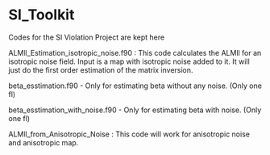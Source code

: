 # SI_Toolkit
Codes for the SI Violation Project are kept here

ALMll_Estimation_isotropic_noise.f90 : This code calculates the ALMll for an isotropic noise field. Input is a map with isotropic noise added to it. It will just do the first order estimation of the matrix inversion. 

beta_esstimation.f90 - Only for estimating beta without any noise. (Only one fl)

beta_esstimation_with_noise.f90 - Only for estimating beta with noise. (Only one fl)


ALMll_from_Anisotropic_Noise : This code will work for anisotropic noise and anisotropic map. 
